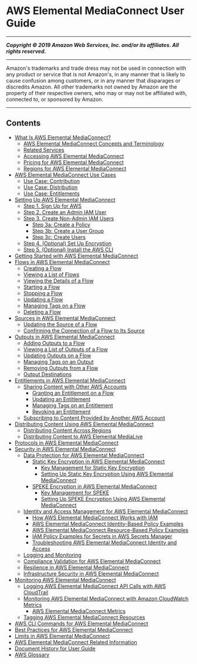 # AWS Elemental MediaConnect User Guide

-----
*****Copyright &copy; 2019 Amazon Web Services, Inc. and/or its affiliates. All rights reserved.*****

-----
Amazon's trademarks and trade dress may not be used in 
     connection with any product or service that is not Amazon's, 
     in any manner that is likely to cause confusion among customers, 
     or in any manner that disparages or discredits Amazon. All other 
     trademarks not owned by Amazon are the property of their respective
     owners, who may or may not be affiliated with, connected to, or 
     sponsored by Amazon.

-----
## Contents
+ [What Is AWS Elemental MediaConnect?](what-is.md)
   + [AWS Elemental MediaConnect Concepts and Terminology](what-is-concepts.md)
   + [Related Services](what-is-related-services.md)
   + [Accessing AWS Elemental MediaConnect](what-is-accessing.md)
   + [Pricing for AWS Elemental MediaConnect](what-is-pricing.md)
   + [Regions for AWS Elemental MediaConnect](what-is-regions.md)
+ [AWS Elemental MediaConnect Use Cases](use-cases.md)
   + [Use Case: Contribution](use-cases-contribution.md)
   + [Use Case: Distribution](use-cases-distribution.md)
   + [Use Case: Entitlements](use-cases-entitlements.md)
+ [Setting Up AWS Elemental MediaConnect](setting-up.md)
   + [Step 1. Sign Up for AWS](setting-up-aws-sign-up.md)
   + [Step 2. Create an Admin IAM User](setting-up-IAM-admin-user.md)
   + [Step 3. Create Non-Admin IAM Users](setting-up-create-nonadmin-IAM-users.md)
      + [Step 3a: Create a Policy](setting-up-create-nonadmin-IAM-users-policies.md)
      + [Step 3b: Create a User Group](setting-up-create-nonadmin-IAM-users-user-groups.md)
      + [Step 3c: Create Users](setting-up-create-nonadmin-IAM-users-users.md)
   + [Step 4. (Optional) Set Up Encryption](setting-up-encryption.md)
   + [Step 5. (Optional) Install the AWS CLI](setting-up-install-cli.md)
+ [Getting Started with AWS Elemental MediaConnect](getting-started.md)
+ [Flows in AWS Elemental MediaConnect](flows.md)
   + [Creating a Flow](flows-create.md)
   + [Viewing a List of Flows](flows-view-list.md)
   + [Viewing the Details of a Flow](flows-view-details.md)
   + [Starting a Flow](flows-start.md)
   + [Stopping a Flow](flows-stop.md)
   + [Updating a Flow](flows-update.md)
   + [Managing Tags on a Flow](flows-manage-tags.md)
   + [Deleting a Flow](flows-delete.md)
+ [Sources in AWS Elemental MediaConnect](sources.md)
   + [Updating the Source of a Flow](source-update.md)
   + [Confirming the Connection of a Flow to Its Source](source-confirm-connection.md)
+ [Outputs in AWS Elemental MediaConnect](outputs.md)
   + [Adding Outputs to a Flow](outputs-add.md)
   + [Viewing a List of Outputs of a Flow](outputs-view-list.md)
   + [Updating Outputs on a Flow](outputs-update.md)
   + [Managing Tags on an Output](outputs-manage-tags.md)
   + [Removing Outputs from a Flow](outputs-remove.md)
   + [Output Destinations](destinations.md)
+ [Entitlements in AWS Elemental MediaConnect](entitlements.md)
   + [Sharing Content with Other AWS Accounts](entitlements-originator.md)
      + [Granting an Entitlement on a Flow](entitlements-grant.md)
      + [Updating an Entitlement](entitlements-update.md)
      + [Managing Tags on an Entitlement](entitlements-manage-tags.md)
      + [Revoking an Entitlement](entitlements-revoke.md)
   + [Subscribing to Content Provided by Another AWS Account](entitlements-subscriber.md)
+ [Distributing Content Using AWS Elemental MediaConnect](distribute-content.md)
   + [Distributing Content Across Regions](distribution-across-regions.md)
   + [Distributing Content to AWS Elemental MediaLive](distribution-to-medialive.md)
+ [Protocols in AWS Elemental MediaConnect](protocols.md)
+ [Security in AWS Elemental MediaConnect](security.md)
   + [Data Protection for AWS Elemental MediaConnect](data-protection.md)
      + [Static Key Encryption in AWS Elemental MediaConnect](encryption-static-key.md)
         + [Key Management for Static Key Encryption](encryption-static-key-key-management.md)
         + [Setting Up Static Key Encryption Using AWS Elemental MediaConnect](encryption-static-key-set-up.md)
      + [SPEKE Encryption in AWS Elemental MediaConnect](encryption-speke.md)
         + [Key Management for SPEKE](encryption-speke-key-management.md)
         + [Setting Up SPEKE Encryption Using AWS Elemental MediaConnect](encryption-speke-set-up.md)
   + [Identity and Access Management for AWS Elemental MediaConnect](security-iam.md)
      + [How AWS Elemental MediaConnect Works with IAM](security_iam_service-with-iam.md)
      + [AWS Elemental MediaConnect Identity-Based Policy Examples](security_iam_id-based-policy-examples.md)
      + [AWS Elemental MediaConnect Resource-Based Policy Examples](security_iam_resource-based-policy-examples.md)
      + [IAM Policy Examples for Secrets in AWS Secrets Manager](iam-policy-examples-asm-secrets.md)
      + [Troubleshooting AWS Elemental MediaConnect Identity and Access](security_iam_troubleshoot.md)
   + [Logging and Monitoring](incident-response.md)
   + [Compliance Validation for AWS Elemental MediaConnect](mediaconnect-compliance.md)
   + [Resilience in AWS Elemental MediaConnect](disaster-recovery-resiliency.md)
   + [Infrastructure Security in AWS Elemental MediaConnect](infrastructure-security.md)
+ [Monitoring AWS Elemental MediaConnect](monitor.md)
   + [Logging AWS Elemental MediaConnect API Calls with AWS CloudTrail](logging-using-cloudtrail.md)
   + [Monitoring AWS Elemental MediaConnect with Amazon CloudWatch Metrics](monitor-with-cloudwatch.md)
      + [AWS Elemental MediaConnect Metrics](monitor-with-cloudwatch-metrics.md)
   + [Tagging AWS Elemental MediaConnect Resources](tagging.md)
+ [AWS CLI Commands for AWS Elemental MediaConnect](cli-commands.md)
+ [Best Practices for AWS Elemental MediaConnect](best-practices.md)
+ [Limits in AWS Elemental MediaConnect](limits.md)
+ [AWS Elemental MediaConnect Related Information](resources.md)
+ [Document History for User Guide](doc-history.md)
+ [AWS Glossary](glossary.md)